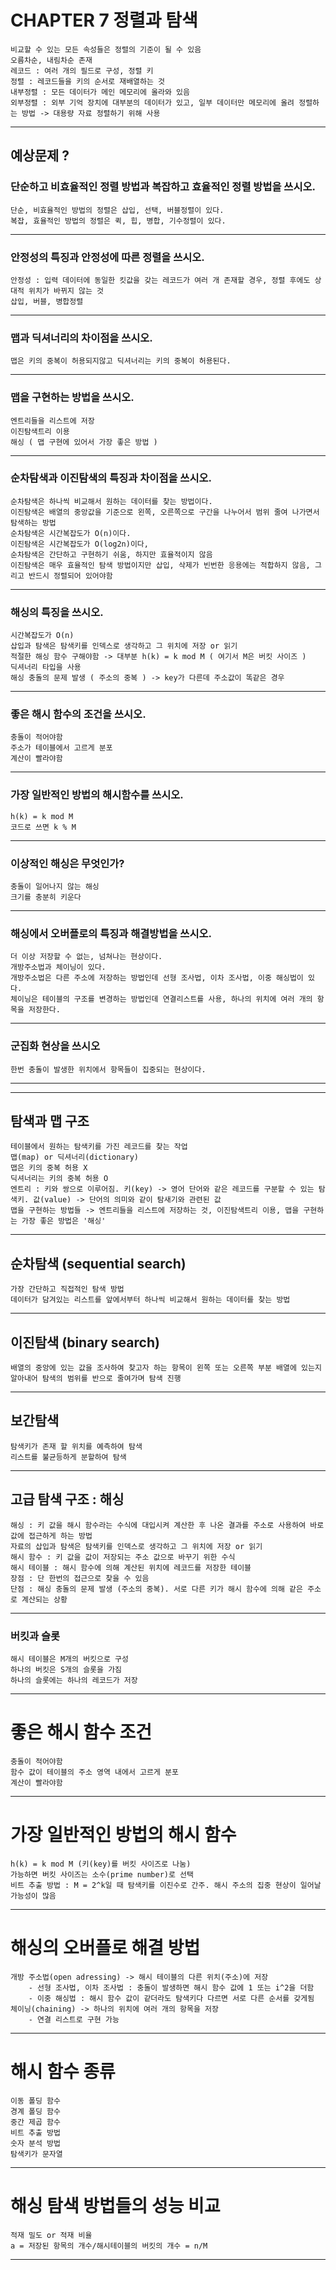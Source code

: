 # CHAPTER 7 정렬과 탐색

    비교할 수 있는 모든 속성들은 정렬의 기준이 될 수 있음
    오름차순, 내림차순 존재
    레코드 : 여러 개의 필드로 구성, 정렬 키
    정렬 : 레코드들을 키의 순서로 재배열하는 것
    내부정렬 : 모든 데이터가 메인 메모리에 올라와 있음
    외부정렬 : 외부 기억 장치에 대부분의 데이터가 있고, 일부 데이터만 메모리에 올려 정렬하는 방법 -> 대용량 자료 정렬하기 위해 사용
----------------------------------------------------------------------------------------------------
## 예상문제 ?

### 단순하고 비효율적인 정렬 방법과 복잡하고 효율적인 정렬 방법을 쓰시오.
    단순, 비효율적인 방법의 정렬은 삽입, 선택, 버블정렬이 있다.
    복잡, 효율적인 방법의 정렬은 퀵, 힙, 병합, 기수정렬이 있다.
----------------------------------------------------------------------------------------------------
### 안정성의 특징과 안정성에 따른 정렬을 쓰시오.
    안정성 : 입력 데이터에 동일한 킷값을 갖는 레코드가 여러 개 존재할 경우, 정렬 후에도 상대적 위치가 바뀌지 않는 것
    삽입, 버블, 병합정렬
----------------------------------------------------------------------------------------------------
### 맵과 딕셔너리의 차이점을 쓰시오.
    맵은 키의 중복이 허용되지않고 딕셔너리는 키의 중복이 허용된다.
----------------------------------------------------------------------------------------------------
### 맵을 구현하는 방법을 쓰시오.
    엔트리들을 리스트에 저장
    이진탐색트리 이용
    해싱 ( 맵 구현에 있어서 가장 좋은 방법 )
----------------------------------------------------------------------------------------------------
### 순차탐색과 이진탐색의 특징과 차이점을 쓰시오.
    순차탐색은 하나씩 비교해서 원하는 데이터를 찾는 방법이다.
    이진탐색은 배열의 중앙값을 기준으로 왼쪽, 오른쪽으로 구간을 나누어서 범위 줄여 나가면서 탐색하는 방법
    순차탐색은 시간복잡도가 O(n)이다.
    이진탐색은 시간복잡도가 O(log2n)이다,
    순차탐색은 간단하고 구현하기 쉬움, 하지만 효율적이지 않음
    이진탐색은 매우 효율적인 탐색 방법이지만 삽입, 삭제가 빈번한 응용에는 적합하지 않음, 그리고 반드시 정렬되어 있어야함
----------------------------------------------------------------------------------------------------
### 해싱의 특징을 쓰시오.
    시간복잡도가 O(n)
    삽입과 탐색은 탐색키를 인덱스로 생각하고 그 위치에 저장 or 읽기
    적절한 해싱 함수 구해야함 -> 대부분 h(k) = k mod M ( 여기서 M은 버킷 사이즈 )
    딕셔너리 타입을 사용
    해싱 충돌의 문제 발생 ( 주소의 중복 ) -> key가 다른데 주소값이 똑같은 경우
----------------------------------------------------------------------------------------------------
### 좋은 해시 함수의 조건을 쓰시오.
    충돌이 적어야함
    주소가 테이블에서 고르게 분포
    계산이 빨라야함
----------------------------------------------------------------------------------------------------
### 가장 일반적인 방법의 해시함수를 쓰시오.
    h(k) = k mod M
    코드로 쓰면 k % M
----------------------------------------------------------------------------------------------------
### 이상적인 해싱은 무엇인가?
    충돌이 일어나지 않는 해싱
    크기를 충분히 키운다
----------------------------------------------------------------------------------------------------
### 해싱에서 오버플로의 특징과 해결방법을 쓰시오.
    더 이상 저장할 수 없는, 넘쳐나는 현상이다.
    개방주소법과 체이닝이 있다.
    개방주소법은 다른 주소에 저장하는 방법인데 선형 조사법, 이차 조사법, 이중 해싱법이 있다.
    체이닝은 테이블의 구조를 변경하는 방법인데 연결리스트를 사용, 하나의 위치에 여러 개의 항목을 저장한다.
----------------------------------------------------------------------------------------------------
### 군집화 현상을 쓰시오
    한번 충돌이 발생한 위치에서 항목들이 집중되는 현상이다.
----------------------------------------------------------------------------------------------------
----------------------------------------------------------------------------------------------------
## 탐색과 맵 구조
    테이블에서 원하는 탐색키를 가진 레코드를 찾는 작업
    맵(map) or 딕셔너리(dictionary)
    맵은 키의 중복 허용 X
    딕셔너리는 키의 중복 허용 O
    엔트리 : 키와 쌍으로 이루어짐. 키(key) -> 영어 단어와 같은 레코드를 구분할 수 있는 탐색키. 값(value) -> 단어의 의미와 같이 탐새기와 관련된 값
    맵을 구현하는 방법들 -> 엔트리들을 리스트에 저장하는 것, 이진탐색트리 이용, 맵을 구현하는 가장 좋은 방법은 '해싱'
----------------------------------------------------------------------------------------------------
## 순차탐색 (sequential search)
    가장 간단하고 직접적인 탐색 방법
    데이터가 담겨있는 리스트를 앞에서부터 하나씩 비교해서 원하는 데이터를 찾는 방법
----------------------------------------------------------------------------------------------------
## 이진탐색 (binary search)
    배열의 중앙에 있는 값을 조사하여 찾고자 하는 항목이 왼쪽 또는 오른쪽 부분 배열에 있는지 알아내어 탐색의 범위를 반으로 줄여가며 탐색 진행
----------------------------------------------------------------------------------------------------
## 보간탐색
    탐색키가 존재 할 위치를 예측하여 탐색
    리스트를 불균등하게 분할하여 탐색
----------------------------------------------------------------------------------------------------
## 고급 탐색 구조 : 해싱
    해싱 : 키 값을 해시 함수라는 수식에 대입시켜 계산한 후 나온 결과를 주소로 사용하여 바로 값에 접근하게 하는 방법
    자료의 삽입과 탐색은 탐색키를 인덱스로 생각하고 그 위치에 저장 or 읽기
    해시 함수 : 키 값을 값이 저장되는 주소 값으로 바꾸기 위한 수식
    해시 테이블 : 해시 함수에 의해 계산된 위치에 레코드를 저장한 테이블
    장점 : 단 한번의 접근으로 찾을 수 있음
    단점 : 해싱 충돌의 문제 발생 (주소의 중복). 서로 다른 키가 해시 함수에 의해 같은 주소로 계산되는 상황
----------------------------------------------------------------------------------------------------    
### 버킷과 슬롯
    해시 테이블은 M개의 버킷으로 구성
    하나의 버킷은 S개의 슬롯을 가짐
    하나의 슬롯에는 하나의 레코드가 저장
----------------------------------------------------------------------------------------------------
# 좋은 해시 함수 조건
    충돌이 적어야함
    함수 값이 테이블의 주소 영역 내에서 고르게 분포
    계산이 빨라야함
----------------------------------------------------------------------------------------------------
# 가장 일반적인 방법의 해시 함수
    h(k) = k mod M (키(key)를 버킷 사이즈로 나눔)
    가능하면 버킷 사이즈는 소수(prime number)로 선택
    비트 추출 방법 : M = 2^k일 때 탐색키를 이진수로 간주. 해시 주소의 집중 현상이 일어날 가능성이 많음
----------------------------------------------------------------------------------------------------
# 해싱의 오버플로 해결 방법
    개방 주소법(open adressing) -> 해시 테이블의 다른 위치(주소)에 저장
        - 선형 조사법, 이차 조사법 : 충돌이 발생하면 해시 함수 값에 1 또는 i^2을 더함
        - 이중 해싱법 : 해시 함수 값이 같더라도 탐색키다 다르면 서로 다른 순서를 갖게됨
    체이닝(chaining) -> 하나의 위치에 여러 개의 항목을 저장
        - 연결 리스트로 구현 가능
----------------------------------------------------------------------------------------------------
# 해시 함수 종류
    이동 폴딩 함수
    경계 폴딩 함수
    중간 제곱 함수
    비트 추출 방법
    숫자 분석 방법
    탐색키가 문자열
----------------------------------------------------------------------------------------------------
# 해싱 탐색 방법들의 성능 비교
    적재 밀도 or 적재 비율
    a = 저장된 항목의 개수/해시테이블의 버킷의 개수 = n/M
----------------------------------------------------------------------------------------------------